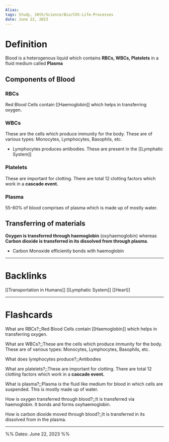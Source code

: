 ```yaml
---
Alias:
tags: Study, 10th/Science/Bio/Ch5-Life-Processes
date: June 22, 2023
---
```

# Definition
Blood is a heterogenous liquid which contains **RBCs, WBCs, Platelets** in a fluid medium called **Plasma**
## Components of Blood
### RBCs
Red Blood Cells contain [[Haemoglobin]] which helps in transferring oxygen. 
### WBCs
These are the cells which produce immunity for the body. These are of various types: Monocytes, Lymphocytes, Basophils, etc.
- Lymphocytes produces antibodies. These are present in the [[Lymphatic System]]
### Platelets
These are important for clotting. There are total 12 clotting factors which work in a **cascade event.**
### Plasma
55-60% of blood comprises of plasma which is made up of mostly water.
## Transferring of materials
**Oxygen is transferred through haemoglobin** (oxyhaemoglobin) whereas **Carbon dioxide is transferred in its dissolved from through plasma**.
- Carbon Monoxide efficiently bonds with haemoglobin


---
# Backlinks
[[Transportation in Humans]]
[[Lymphatic System]]
[[Heart]]

---
# Flashcards
What are RBCs?;;Red Blood Cells contain [[Haemoglobin]] which helps in transferring oxygen. 
<!--SR:!2025-02-28,452,290-->

What are WBCs?;;These are the cells which produce immunity for the body. These are of various types: Monocytes, Lymphocytes, Basophils, etc.
<!--SR:!2024-06-22,270,288-->

What does lymphocytes produce?;;Antibodies
<!--SR:!2024-03-20,33,260-->

What are platelets?;;These are important for clotting. There are total 12 clotting factors which work in a **cascade event.**
<!--SR:!2024-12-25,366,280-->

What is plasma?;;Plasma is the fluid like medium for blood in which cells are suspended. This is mostly made up of water.
<!--SR:!2025-05-22,514,300-->

How is oxygen transferred through blood?;;It is transferred via haemoglobin. It bonds and forms oxyhaemoglobin.
<!--SR:!2024-12-18,363,280-->

How is carbon dioxide moved through blood?;;It is transferred in its dissolved from in the plasma.
<!--SR:!2024-05-04,230,280-->

---

%%
Dates: June 22, 2023
%%